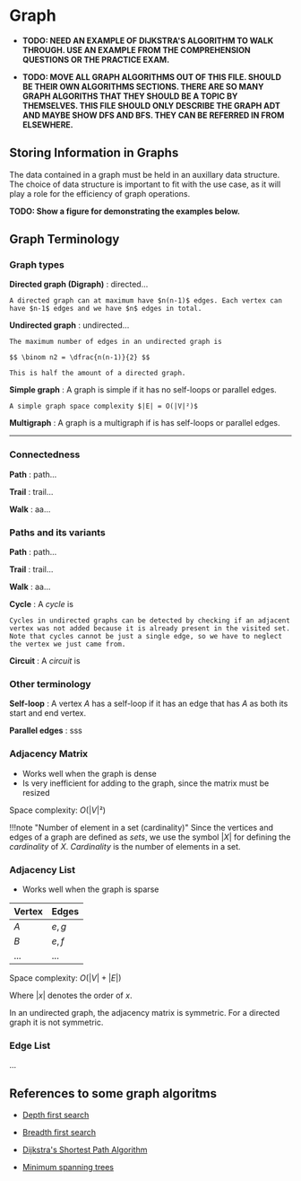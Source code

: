# Graph

* **TODO: NEED AN EXAMPLE OF DIJKSTRA'S ALGORITHM TO WALK THROUGH. USE AN EXAMPLE FROM THE COMPREHENSION QUESTIONS OR THE PRACTICE EXAM.**

* **TODO: MOVE ALL GRAPH ALGORITHMS OUT OF THIS FILE. SHOULD BE THEIR OWN ALGORITHMS SECTIONS. THERE ARE SO MANY GRAPH ALGORITHS THAT THEY SHOULD BE A TOPIC BY THEMSELVES. THIS FILE SHOULD ONLY DESCRIBE THE GRAPH ADT AND MAYBE SHOW DFS AND BFS. THEY CAN BE REFERRED IN FROM ELSEWHERE.**

## Storing Information in Graphs

The data contained in a graph must be held in an auxillary data structure. The choice of data structure is important to fit with the use case, as it will play a role for the efficiency of graph operations.

**TODO: Show a figure for demonstrating the examples below.**

## Graph Terminology

### Graph types

**Directed graph (Digraph)**
:   directed...

    A directed graph can at maximum have $n(n-1)$ edges. Each vertex can have $n-1$ edges and we have $n$ edges in total.

**Undirected graph**
:   undirected...

    The maximum number of edges in an undirected graph is
    
    $$ \binom n2 = \dfrac{n(n-1)}{2} $$
    
    This is half the amount of a directed graph.

**Simple graph**
:   A graph is simple if it has no self-loops or parallel edges.

    A simple graph space complexity $|E| = O(|V|²)$

**Multigraph**
:   A graph is a multigraph if is has self-loops or parallel edges.

****

### Connectedness

**Path**
:   path...

**Trail**
:   trail...

**Walk**
:   aa...

### Paths and its variants

**Path**
:   path...

**Trail**
:   trail...

**Walk**
:   aa...

**Cycle**
:   A *cycle* is

    Cycles in undirected graphs can be detected by checking if an adjacent vertex was not added because it is already present in the visited set. Note that cycles cannot be just a single edge, so we have to neglect the vertex we just came from.

**Circuit**
:   A *circuit* is

### Other terminology

**Self-loop**
:   A vertex $A$ has a self-loop if it has an edge that has $A$ as both its start and end vertex.

**Parallel edges**
:   sss

### Adjacency Matrix

* Works well when the graph is dense
* Is very inefficient for adding to the graph, since the matrix must be resized

Space complexity: $O(|V|²)$

!!!note "Number of element in a set (cardinality)"
    Since the vertices and edges of a graph are defined as *sets*, we use the symbol $|X|$ for defining the *cardinality* of $X$. *Cardinality* is the number of elements in a set.

### Adjacency List

* Works well when the graph is sparse

| Vertex | Edges  |
| ------ | ------ |
| $A$    | $e, g$ |
| $B$    | $e, f$ |
| ...    | ...    |

Space complexity: $O(|V| + |E|)$

Where $|x|$ denotes the order of $x$.

In an undirected graph, the adjacency matrix is symmetric. For a directed graph it is not symmetric.

### Edge List

...

## References to some graph algoritms

* [Depth first search](/algorithms/graph-algorithms/graph-search-algorithms/#depth-first-search)

* [Breadth first search](/algorithms/graph-algorithms/graph-search-algorithms/#breadth-first-search)

* [Dijkstra's Shortest Path Algorithm](/algorithms/graph-algorithms/dijkstra/#dijkstras-algorithm)


* [Minimum spanning trees](/algorithms/graph-algorithms/minimum-spanning-trees/#minimum-spanning-trees)
